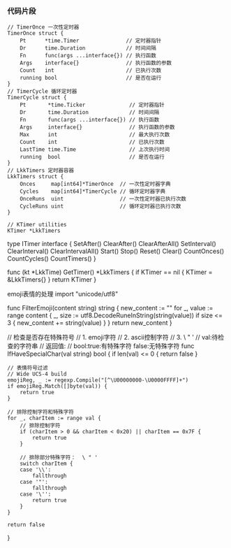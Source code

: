 ### 代码片段

	// TimerOnce 一次性定时器
	TimerOnce struct {
		Pt      *time.Timer               // 定时器指针
		Dr      time.Duration             // 时间间隔
		Fn      func(args ...interface{}) // 执行函数
		Args    interface{}               // 执行函数的参数
		Count   int                       // 已执行次数
		running bool                      // 是否在运行
	}
	// TimerCycle 循环定时器
	TimerCycle struct {
		Pt       *time.Ticker              // 定时器指针
		Dr       time.Duration             // 时间间隔
		Fn       func(args ...interface{}) // 执行函数
		Args     interface{}               // 执行函数的参数
		Max      int                       // 最大执行次数
		Count    int                       // 已执行次数
		LastTime time.Time                 // 上次执行时间
		running  bool                      // 是否在运行
	}
	// LkkTimers 定时器容器
	LkkTimers struct {
		Onces     map[int64]*TimerOnce  // 一次性定时器字典
		Cycles    map[int64]*TimerCycle // 循环定时器字典
		OnceRuns  uint                  // 一次性定时器已执行次数
		CycleRuns uint                  // 循环定时器已执行次数
	}
	
    // KTimer utilities
    KTimer *LkkTimers


type ITimer interface {
	SetAfter()
	ClearAfter()
	ClearAfterAll()
	SetInterval()
	ClearInterval()
	ClearIntervalAll()
	Start()
	Stop()
	Reset()
	Clear()
	CountOnces()
	CountCycles()
	CountTimers()
}

func (kt *LkkTime) GetTimer() *LkkTimers {
	if KTimer == nil {
		KTimer = &LkkTimers{}
	}
	return KTimer
}

emoji表情的处理
import "unicode/utf8"

func FilterEmoji(content string) string {
    new_content := ""
    for _, value := range content {
        _, size := utf8.DecodeRuneInString(string(value))
        if size <= 3 {
            new_content += string(value)
        }
    }
    return new_content
}

// 检查是否存在特殊符号
// 1. emoji字符
// 2. ascii控制字符
// 3. \ " '
// val:待检查的字符串
// 返回值:
// bool:true:有特殊字符 false:无特殊字符
func IfHaveSpecialChar(val string) bool {
	if len(val) <= 0 {
		return false
	}

	// 表情符号过滤
	// Wide UCS-4 build
	emojiReg, _ := regexp.Compile("[^\U00000000-\U0000FFFF]+")
	if emojiReg.Match([]byte(val)) {
		return true
	}

	// 排除控制字符和特殊字符
	for _, charItem := range val {
		// 排除控制字符
		if (charItem > 0 && charItem < 0x20) || charItem == 0x7F {
			return true
		}

		// 排除部分特殊字符：  \ " '
		switch charItem {
		case '\\':
			fallthrough
		case '"':
			fallthrough
		case '\'':
			return true
		}
	}

	return false
}


